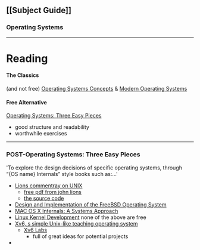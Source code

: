 ## [[Subject Guide]]
###  Operating Systems
---
# Reading 
#### The Classics
(and not free)
[Operating Systems Concepts](https://www.amazon.com/dp/1118063333/) & [Modern Operating Systems](https://www.amazon.com/dp/013359162X/)

#### Free Alternative
[Operating Systems: Three Easy Pieces](https://pages.cs.wisc.edu/~remzi/OSTEP/)
- good structure and readability
- worthwhile exercises
---

### POST-Operating Systems: Three Easy Pieces
'To explore the design decisions of specific operating systems, through “{OS name} Internals” style books such as:...'
- [Lions commentray on UNIX](https://www.amazon.com/Lions-Commentary-Unix-John/dp/1573980137/)
	- [free pdf from john lions](http://www.lemis.com/grog/Documentation/Lions/)
	- [the source code](http://v6.cuzuco.com/)
- [Design and Implementation of the FreeBSD Operating System](https://www.amazon.com/Design-Implementation-FreeBSD-Operating-System/dp/0321968972/)
- [MAC OS X Internals: A Systems Approach](https://www.amazon.com/Mac-OS-Internals-Systems-Approach/dp/0321278542/)
- [Linux Kernel Development](https://www.amazon.com/Linux-Kernel-Development-Robert-Love/dp/0672329468)
none of the above  are free
- [Xv6, s simple Unix-like teaching operating system](https://pdos.csail.mit.edu/6.828/2016/xv6.html)
	- [Xv6 Labs](https://pages.cs.wisc.edu/~remzi/OSTEP/lab-projects-xv6.pdf)
		- full of great ideas for potential projects
- 